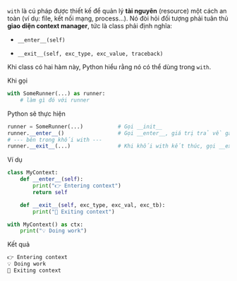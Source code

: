 
`with` là cú pháp được thiết kế để quản lý **tài nguyên** (resource) một cách an toàn (ví dụ: file, kết nối mạng, process…). Nó đòi hỏi đối tượng phải tuân thủ **giao diện context manager**, tức là class phải định nghĩa:

- `__enter__(self)`
    
- `__exit__(self, exc_type, exc_value, traceback)`
    

Khi class có hai hàm này, Python hiểu rằng nó có thể dùng trong `with`.

Khi gọi 
```python
with SomeRunner(...) as runner:
    # làm gì đó với runner
```

Python sẽ thực hiện
```python
runner = SomeRunner(...)           # Gọi __init__
runner.__enter__()                 # Gọi __enter__, giá trị trả về gán vào biến runner
# --- bên trong khối with ---
runner.__exit__(...)               # Khi khối with kết thúc, gọi __exit__
```

Ví dụ
```python
class MyContext:
    def __enter__(self):
        print("👉 Entering context")
        return self

    def __exit__(self, exc_type, exc_val, exc_tb):
        print("👋 Exiting context")

with MyContext() as ctx:
    print("💡 Doing work")
```

Kết quả
```bash
👉 Entering context
💡 Doing work
👋 Exiting context
```
